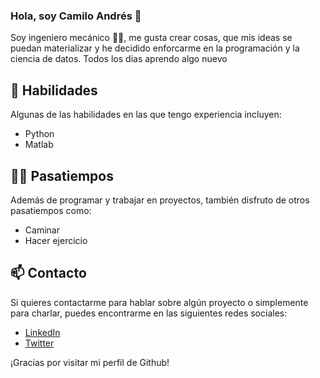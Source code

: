 ### Hola, soy Camilo Andrés 👋
Soy ingeniero mecánico 🔩🔩, me gusta crear cosas, que mis ideas se puedan materializar y he decidido enforcarme en la programación y la ciencia de datos. 
Todos los dias aprendo algo nuevo 

## 🌱 Habilidades
Algunas de las habilidades en las que tengo experiencia incluyen:

- Python
- Matlab

## 🚶‍♂️ Pasatiempos

Además de programar y trabajar en proyectos, también disfruto de otros pasatiempos como:

- Caminar
- Hacer ejercicio

## 📫 Contacto

Si quieres contactarme para hablar sobre algún proyecto o simplemente para charlar, puedes encontrarme en las siguientes redes sociales:

- [LinkedIn](https://www.linkedin.com/in/camilo-andr%C3%A9s-rodr%C3%ADguez-higuera-243a7992/)
- [Twitter](https://twitter.com/camiloroh11)

¡Gracias por visitar mi perfil de Github!

